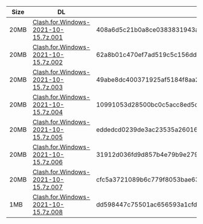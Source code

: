 |    Size   |     DL  | sha512sum |
|  ---  |  ---  |  ---  |
| 20MB | [Clash.for.Windows-2021-10-15.7z.001](https://cdn.jsdelivr.net/gh/appleians/cfw_m1@main/Clash.for.Windows-2021-10-15.7z.001) | 408a6d5c21b0a8ce0383831943a0f09a4379ccfa981d7c886319023bbb36faa4d5cfead087180027abf0c292ede1a0765a3e2b660c1c9f119c59c55f20681a17 |
| 20MB | [Clash.for.Windows-2021-10-15.7z.002](https://cdn.jsdelivr.net/gh/appleians/cfw_m1@main/Clash.for.Windows-2021-10-15.7z.002) | 62a8b01c470ef7ad519c5c156dd7cb91c25d71d2b5974f6f50ba52e4fc1974b7c3b0bded8751355a4e7f3a373e5dd352cdeca7ab75be283a22297286cd9bd51b |
| 20MB | [Clash.for.Windows-2021-10-15.7z.003](https://cdn.jsdelivr.net/gh/appleians/cfw_m1@main/Clash.for.Windows-2021-10-15.7z.003) | 49abe8dc400371925af5184f8aa242376e63cb8f1743612aeefb8957036ab182e9e4439752409c4b23f4e48bad0821765c769604832920f01e0a6d63328cfa72 |
| 20MB | [Clash.for.Windows-2021-10-15.7z.004](https://cdn.jsdelivr.net/gh/appleians/cfw_m1@main/Clash.for.Windows-2021-10-15.7z.004) | 10991053d28500bc0c5acc8ed5cae013172390dce0222a61b07b2f6790865a9b98afc76841545b0ecc9145f1a6a554f2e7cbf474d7580fbb34a4b5b8e15061d6 |
| 20MB | [Clash.for.Windows-2021-10-15.7z.005](https://cdn.jsdelivr.net/gh/appleians/cfw_m1@main/Clash.for.Windows-2021-10-15.7z.005) | eddedcd0239de3ac23535a26016f7c442632e4723f564f69023f73470614495ecb2e6432831d9b9883d44cd5ca8e9b9d452f9e7feff72b89fdfde1040efd8d15 |
| 20MB | [Clash.for.Windows-2021-10-15.7z.006](https://cdn.jsdelivr.net/gh/appleians/cfw_m1@main/Clash.for.Windows-2021-10-15.7z.006) | 31912d036fd9d857b4e79b9e279f0220c714c4b0ff67ed9567505f0aac2eea336df3fcbf4b91189174add33cfa2eb45f7d710c4e73ac527e64ee84afcc6de741 |
| 20MB | [Clash.for.Windows-2021-10-15.7z.007](https://cdn.jsdelivr.net/gh/appleians/cfw_m1@main/Clash.for.Windows-2021-10-15.7z.007) | cfc5a3721089b6c779f8053bae63bad9cd3ff7300db1905bdb4f1da9c8d995e14590ecd44b5a0ae507fd142bb34e25bdd1ec6afd4942c3551761d939251f2f2c |
| 1MB | [Clash.for.Windows-2021-10-15.7z.008](https://cdn.jsdelivr.net/gh/appleians/cfw_m1@main/Clash.for.Windows-2021-10-15.7z.008) | dd598447c75501ac656593a1cfd9f7cf0cb77e6f6d16dd5553623bc16d567fb187cf383acc0a09811a55064cfb0265348b1063878965371f7fbdbdab80518a9f |
